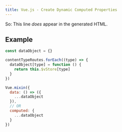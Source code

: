 ```yaml
---
title: Vue.js - Create Dynamic Computed Properties
---
```


So\: This line *does* appear in the generated HTML.

## Example

```js
const dataObject = {}

contentTypeRoutes.forEach((type) => {
  dataObject[type] = function () {
    return this.$vStore[type]
  }
})

Vue.mixin({
  data: () => ({
    ...dataObject
  }),
  // OR
  computed: {
    ...dataObject
  }
})
```
